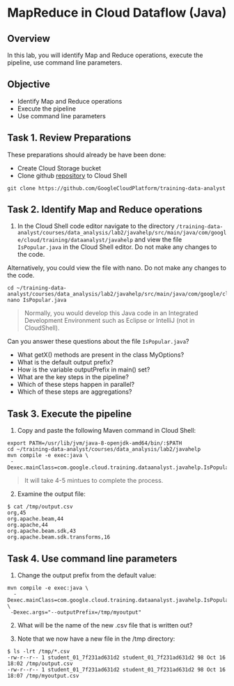 # MapReduce in Cloud Dataflow (Java)

## Overview
In this lab, you will identify Map and Reduce operations, execute the pipeline, use command line parameters.

## Objective
- Identify Map and Reduce operations
- Execute the pipeline
- Use command line parameters

## Task 1. Review Preparations
These preparations should already be have been done:

- Create Cloud Storage bucket
- Clone github [repository](https://github.com/GoogleCloudPlatform/training-data-analyst) to Cloud Shell
```
git clone https://github.com/GoogleCloudPlatform/training-data-analyst
```

## Task 2. Identify Map and Reduce operations
1. In the Cloud Shell code editor navigate to the directory `/training-data-analyst/courses/data_analysis/lab2/javahelp/src/main/java/com/google/cloud/training/dataanalyst/javahelp` and view the file `IsPopular.java` in the Cloud Shell editor. Do not make any changes to the code.

Alternatively, you could view the file with nano. Do not make any changes to the code.
```
cd ~/training-data-analyst/courses/data_analysis/lab2/javahelp/src/main/java/com/google/cloud/training/dataanalyst/javahelp
nano IsPopular.java
```

> Normally, you would develop this Java code in an Integrated Development Environment such as Eclipse or IntelliJ (not in CloudShell).

Can you answer these questions about the file `IsPopular.java`?

- What getX() methods are present in the class MyOptions?
- What is the default output prefix?
- How is the variable outputPrefix in main() set?
- What are the key steps in the pipeline?
- Which of these steps happen in parallel?
- Which of these steps are aggregations?

## Task 3. Execute the pipeline
1. Copy and paste the following Maven command in Cloud Shell:
```
export PATH=/usr/lib/jvm/java-8-openjdk-amd64/bin/:$PATH
cd ~/training-data-analyst/courses/data_analysis/lab2/javahelp
mvn compile -e exec:java \
 -Dexec.mainClass=com.google.cloud.training.dataanalyst.javahelp.IsPopular
```
> It will take 4-5 mintues to complete the process.

2. Examine the output file:
```
$ cat /tmp/output.csv
org,45
org.apache.beam,44
org.apache,44
org.apache.beam.sdk,43
org.apache.beam.sdk.transforms,16
```

## Task 4. Use command line parameters
1. Change the output prefix from the default value:
```
mvn compile -e exec:java \
  -Dexec.mainClass=com.google.cloud.training.dataanalyst.javahelp.IsPopular \
 -Dexec.args="--outputPrefix=/tmp/myoutput"
```
2. What will be the name of the new .csv file that is written out?

3. Note that we now have a new file in the /tmp directory:
```
$ ls -lrt /tmp/*.csv
-rw-r--r-- 1 student_01_7f231ad631d2 student_01_7f231ad631d2 98 Oct 16 18:02 /tmp/output.csv
-rw-r--r-- 1 student_01_7f231ad631d2 student_01_7f231ad631d2 98 Oct 16 18:07 /tmp/myoutput.csv
```
